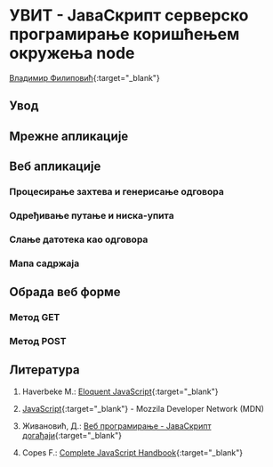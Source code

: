 
# УВИТ - ЈаваСкрипт серверско програмирање коришћењем окружења node

[Владимир Филиповић](https://vladofilipovic.github.io/index-cy.html){:target="_blank"}

## Увод

## Мрежне апликације

## Веб апликације

### Процесирање захтева и генерисање одговора

### Одређивање путање и ниска-упита

### Слање датотека као одговора

### Мапа садржаја

## Обрада веб форме

### Метод GET

### Метод POST

## Литература

1. Haverbeke M.: [Eloquent JavaScript](https://eloquentjavascript.net/){:target="_blank"}

1. [JavaScript](https://developer.mozilla.org/en-US/docs/Web/JavaScript){:target="_blank"} - Mozzila Developer Network (MDN)

1. Живановић, Д.: [Веб програмирање - ЈаваСкрипт догађаји](https://www.webprogramiranje.org/dogadjaji-u-javascript-u/){:target="_blank"}

1. Copes F.: [Complete JavaScript Handbook](https://medium.freecodecamp.org/the-complete-javascript-handbook-f26b2c71719c){:target="_blank"}
